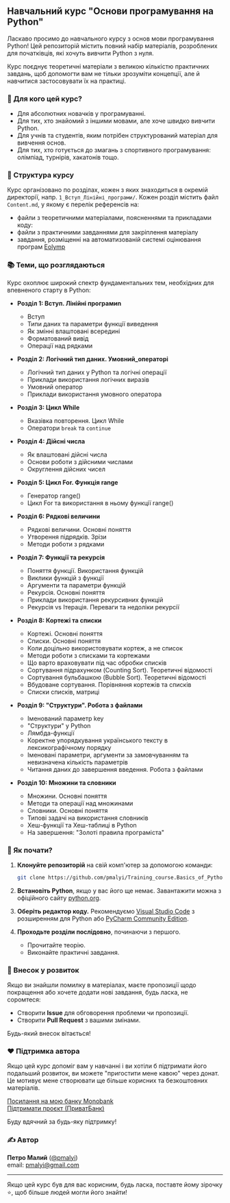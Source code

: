 ## Навчальний курс "Основи програмування на Python" 

Ласкаво просимо до навчального курсу з основ мови програмування Python! Цей репозиторій містить повний набір 
матеріалів, розроблених для початківців, які хочуть вивчити Python з нуля.

Курс поєднує теоретичні матеріали з великою кількістю практичних завдань, щоб допомогти вам не тільки 
зрозуміти концепції, але й навчитися застосовувати їх на практиці.

### 🎯 Для кого цей курс?

*   Для абсолютних новачків у програмуванні.
*   Для тих, хто знайомий з іншими мовами, але хоче швидко вивчити Python.
*   Для учнів та студентів, яким потрібен структурований матеріал для вивчення основ.
*   Для тих, хто готується до змагань з спортивного програмування: олімпіад, турнірів, хакатонів тощо.

### 📁 Структура курсу

Курс організовано по розділах, кожен з яких знаходиться в окремій директорії, напр. `1_Вступ_Лінійні_програми/`. 
Кожен розділ містить файл `Content.md`, у якому є перелік референсів на:
*    файли з теоретичними матеріалами, поясненнями та прикладами коду:
*    файли з практичними завданнями для закріплення матеріалу
*    завдання, розміщенні на автоматизованій системі оцінювання програм [Eolymp](https://basecamp.eolymp.com/uk) 


### 📚 Теми, що розглядаються

Курс охоплює широкий спектр фундаментальних тем, необхідних для впевненого старту в Python:

*   **Розділ 1: Вступ. Лінійні програмиn**
    *   Вступ
    *   Типи даних та параметри функції виведення
    *   Як змінні влаштовані всередині
    *   Форматований вивід
    *   Операції над рядками
  
* **Розділ 2: Логічний тип даних. Умовний_операторі**
    *   Логічний тип даних у Python та логічні операції
    *   Приклади використання логічних виразів
    *   Умовний оператор
    *   Приклади використання умовного оператора

*   **Розділ 3: Цикл While**
    *   Вказівка повторення. Цикл While
    *   Оператори `break` та `continue`
  
*   **Розділ 4: Дійсні числа**
    *   Як влаштовані дійсні числа
    *   Основи роботи з дійсними числами
    *   Округлення дійсних чисел
    
*   **Розділ 5: Цикл For. Функція range**
    *   Генератор range()
    *   Цикл For та використання в ньому функції range()
    
*   **Розділ 6: Рядкові величини**
    *   Рядкові величини. Основні поняття
    *   Утворення підрядків. Зрізи
    *   Методи роботи з рядками
    
*   **Розділ 7: Функції та рекурсія**
    *   Поняття функції. Використання функцій
    *   Виклики функцій з функції
    *   Аргументи та параметри функцій
    *   Рекурсія. Основні поняття
    *   Приклади використання рекурсивних функцій
    *   Рекурсія vs Ітерація. Переваги та недоліки рекурсії
    
*   **Розділ 8: Кортежі та списки**
    *   Кортежі. Основні поняття
    *   Списки. Основні поняття
    *   Коли доцільно використовувати кортеж, а не список
    *   Методи роботи з списками та кортежами
    *   Що варто враховувати під час обробки списків
    *   Сортування підрахунком (Counting Sort). Теоретичні відомості
    *   Сортування бульбашкою (Bubble Sort). Теоретичні відомості
    *   Вбудоване сортування. Порівняння кортежів та списків
    *   Списки списків, матриці
    
*   **Розділ 9: "Структури". Робота з файлами**
    *   Іменований параметр key
    *   "Cтруктури" у Python
    *   Лямбда-функції
    *   Коректне упорядкування українського тексту в лексикографічному порядку
    *   Іменовані параметри, аргументи за замовчуванням та невизначена кількість параметрів
    *   Читання даних до завершення введення. Робота з файлами
    
*   **Розділ 10: Множини та словники**
    *   Множини. Основні поняття
    *   Методи та операції над множинами
    *   Словники. Основні поняття
    *   Типові задачі на використання словників
    *   Хеш-функції та Хеш-таблиці в Python
    *   На завершення: "Золоті правила програміста"


### 🚀 Як почати?

1.  **Клонуйте репозиторій** на свій комп'ютер за допомогою команди:
    ```bash
    git clone https://github.com/pmalyi/Training_course.Basics_of_Python_programming.git
    ```

2.  **Встановіть Python**, якщо у вас його ще немає. Завантажити можна з офіційного сайту [python.org](https://www.python.org/downloads/).

3.  **Оберіть редактор коду.** Рекомендуємо [Visual Studio Code](https://code.visualstudio.com/) з розширенням для Python або [PyCharm Community Edition](https://www.jetbrains.com/pycharm/download/).

4.  **Проходьте розділи послідовно**, починаючи з першого.
    *   Прочитайте теорію.
    *   Виконайте практичні завдання.

### 🤝 Внесок у розвиток

Якщо ви знайшли помилку в матеріалах, маєте пропозиції щодо покращення або хочете додати нові завдання, 
будь ласка, не соромтеся:
*   Створити **Issue** для обговорення проблеми чи пропозиції.
*   Створити **Pull Request** з вашими змінами.

Будь-який внесок вітається!

### ❤️ Підтримка автора

Якщо цей курс допоміг вам у навчанні і ви хотіли б підтримати його подальший розвиток, ви можете "пригостити 
мене кавою" через донат. Це мотивує мене створювати ще більше корисних та безкоштовних матеріалів.

[Посилання на мою банку Monobank](https://send.monobank.ua/jar/7RHVsjrKVV)  
[Підтримати проєкт (ПриватБанк)](https://www.privat24.ua/sendmoney?to_card=5168745168853577)  

Буду вдячний за будь-яку підтримку!

### ✍️ Автор

**Петро Малий** ([@pmalyi](https://github.com/pmalyi))  
email: pmalyi@gmail.com

---

Якщо цей курс був для вас корисним, будь ласка, поставте йому зірочку ⭐, щоб більше людей могли його знайти!
````